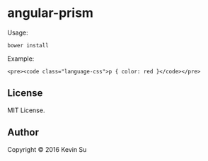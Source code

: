 # angular-prism
Usage:
```
bower install 
```
Example:

```
<pre><code class="language-css">p { color: red }</code></pre>
```
## License
MIT License.

## Author
Copyright © 2016 Kevin Su
